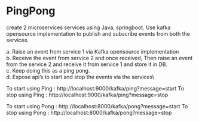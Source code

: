 # PingPong

create 2 microservices services using Java, springboot. Use kafka opensource implementation to publish and subscribe events from both the services.

a.	Raise an event from service 1 via Kafka opensource implementation\
b.	Receive the event from service 2 and once received, Then raise an event from the service 2 and receive it from service 1 and store it in DB.\
c.	Keep doing this as a ping pong.\
d.	Expose api’s to start and stop the events via the services\

To start using Ping :
http://localhost:9000/kafka/ping?message=start
To stop using Ping :
http://localhost:9000/kafka/ping?message=stop

To start using Pong :
http://localhost:8000/kafka/pong?message=start
To stop using Pong :
http://localhost:8000/kafka/pong?message=stop

